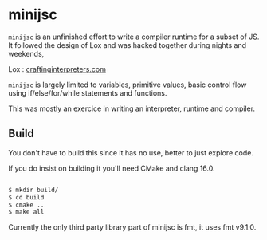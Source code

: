 # minijsc

`minijsc` is an unfinished effort to write a compiler runtime for a subset of JS.
It followed the design of Lox and was hacked together during nights and weekends,

Lox : [craftinginterpreters.com](https://craftinginterpreters.com)

`minijsc` is largely limited to variables, primitive values, basic control flow
using if/else/for/while statements and functions.

This was mostly an exercice in writing an interpreter, runtime and compiler.

## Build

You don't have to build this since it has no use, better to just explore code.

If you do insist on building it you'll need CMake and clang 16.0.

```sh

$ mkdir build/
$ cd build
$ cmake ..
$ make all

```

Currently the only third party library part of minijsc is fmt, it uses fmt v9.1.0.
